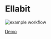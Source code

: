 # Ellabit

![example workflow](https://github.com/kevmoens/Ellabit/actions/workflows/dotnet.yml/badge.svg)

<a href="https://kevmoens.github.io/Ellabit/">Demo</a>
